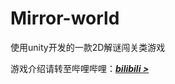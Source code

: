 # Mirror-world
使用unity开发的一款2D解谜闯关类游戏

游戏介绍请转至哔哩哔哩：***[bilibili >][video]***	

[video]: https://www.bilibili.com/video/BV1FA411x7Kw
